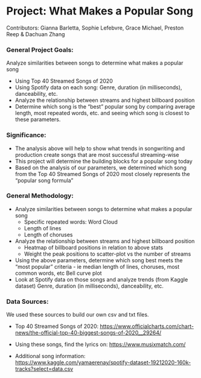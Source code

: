 # Project: What Makes a Popular Song
Contributors: Gianna Barletta, Sophie Lefebvre, Grace Michael, Preston Reep & Dachuan Zhang

### General Project Goals:
Analyze similarities between songs to determine what makes a popular song
- Using Top 40 Streamed Songs of 2020
- Using Spotify data on each song: Genre, duration (in milliseconds), danceability, etc.
- Analyze the relationship between streams and highest billboard position
- Determine which song is the “best” popular song by comparing average length, most repeated words, etc. and seeing which song is closest to these parameters.

### Significance:
- The analysis above will help to show what trends in songwriting and production create songs that are most successful streaming-wise
- This project will determine the building blocks for a popular song today
- Based on the analysis of our parameters, we determined which song from the Top 40 Streamed Songs of 2020 most closely represents the “popular song formula”

### General Methodology:
- Analyze similarities between songs to determine what makes a popular song
  - Specific repeated words: Word Cloud
  - Length of lines 
  - Length of choruses 
- Analyze the relationship between streams and highest billboard position
  - Heatmap of billboard positions in relation to above stats
  - Weight the peak positions to scatter-plot vs the number of streams
- Using the above parameters, determine which song best meets the “most popular” criteria - ie median length of lines, choruses, most common words, etc
Bell curve plot
- Look at Spotify data on those songs and analyze trends (from Kaggle dataset)
Genre, duration (in milliseconds), danceability, etc.


### Data Sources:
We used these sources to build our own csv and txt files.

- Top 40 Streamed Songs of 2020: https://www.officialcharts.com/chart-news/the-official-top-40-biggest-songs-of-2020__29264/ 

- Using these songs, find the lyrics on: https://www.musixmatch.com/ 

- Additional song information: https://www.kaggle.com/yamaerenay/spotify-dataset-19212020-160k-tracks?select=data.csv
